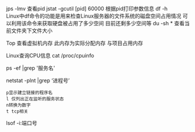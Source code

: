jps -lmv	查看pid
jstat -gcutil [pid] 60000 根据pid打印参数信息
df -h	
Linux中df命令的功能是用来检查Linux服务器的文件系统的磁盘空间占用情况  可以利用该命令来获取硬盘被占用了多少空间 
目前还剩多少空间等
du -sh * 查看当前文件夹下文件大小

Top 查看虚拟机内存 此内存为实际分配内存 与项目占用内存

Linux查询CPU信息
 cat /proc/cpuinfo
 
 ps -ef |grep '服务名'
 
 netstat -plnt |grep ‘进程号’
 
 	p显示建立链接的程序名
 	l 仅列出正在监听的服务状态
 	n转换为数字
 	t tcp相关
 
 lsof -i:端口号